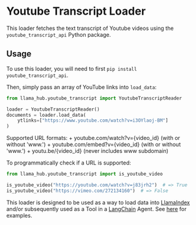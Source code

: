 # Youtube Transcript Loader

This loader fetches the text transcript of Youtube videos using the `youtube_transcript_api` Python package.

## Usage

To use this loader, you will need to first `pip install youtube_transcript_api`.

Then, simply pass an array of YouTube links into `load_data`:

```python
from llama_hub.youtube_transcript import YoutubeTranscriptReader

loader = YoutubeTranscriptReader()
documents = loader.load_data(
    ytlinks=["https://www.youtube.com/watch?v=i3OYlaoj-BM"]
)
```

Supported URL formats: + youtube.com/watch?v={video_id} (with or without 'www.') + youtube.com/embed?v={video_id} (with or without 'www.') + youtu.be/{video_id} (never includes www subdomain)

To programmatically check if a URL is supported:

```python
from llama_hub.youtube_transcript import is_youtube_video

is_youtube_video("https://youtube.com/watch?v=j83jrh2")  # => True
is_youtube_video("https://vimeo.com/272134160")  # => False
```

This loader is designed to be used as a way to load data into [LlamaIndex](https://github.com/run-llama/llama_index/tree/main/llama_index) and/or subsequently used as a Tool in a [LangChain](https://github.com/hwchase17/langchain) Agent. See [here](https://github.com/emptycrown/llama-hub/tree/main) for examples.
